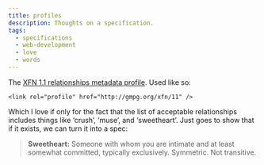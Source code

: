 ```yaml
---
title: profiles
description: Thoughts on a specification.
tags:
  - specifications
  - web-development
  - love
  - words
---
```

The [XFN 1.1 relationships metadata profile](http://gmpg.org/xfn/11). Used like so:

```
<link rel="profile" href="http://gmpg.org/xfn/11" />
```

Which I love if only for the fact that the list of acceptable relationships includes things like ‘crush’, ‘muse’, and ‘sweetheart’. Just goes to show that if it exists, we can turn it into a spec:

> **Sweetheart:**
> Someone with whom you are intimate and at least somewhat committed, typically exclusively. Symmetric. Not transitive.